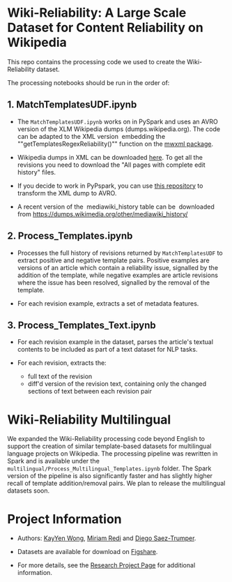 # Wiki-Reliability: A Large Scale Dataset for Content Reliability on Wikipedia
This repo contains the processing code we used to create the Wiki-Reliability dataset.

The processing notebooks should be run in the order of:

## 1. MatchTemplatesUDF.ipynb
* The `MatchTemplatesUDF.ipynb` works on in PySpark and uses an AVRO version of the XLM Wikipedia dumps (dumps.wikipedia.org). The code can be adapted to the XML version  embedding the ""getTemplatesRegexReliability()"" function on the [mwxml package](https://pythonhosted.org/mwxml/). 

* Wikipedia dumps in XML can be downloaded [here](https://dumps.wikimedia.org). To get all the revisions you need to download the "All pages with complete edit history" files.

* If you decide to work in PyPspark, you can use [this repository](https://github.com/wikimedia/analytics-wikihadoop) to transform the XML dump to AVRO.

* A recent version of the  mediawiki_history table can be  downloaded from https://dumps.wikimedia.org/other/mediawiki_history/

## 2. Process_Templates.ipynb
* Processes the full history of revisions returned by `MatchTemplatesUDF` to extract positive and negative template pairs. Positive examples are versions of an article which contain a reliability issue, signalled by the addition of the template, while negative examples are article revisions where the issue has been resolved, signalled by the removal of the template.  

* For each revision example, extracts a set of metadata features.

## 3. Process_Templates_Text.ipynb
* For each revision example in the dataset, parses the article's textual contents to be included as part of a text dataset for NLP tasks.

* For each revision, extracts the:
  - full text of the revision
  - diff'd version of the revision text, containing only the changed sections of text between each revision pair


# Wiki-Reliability Multilingual
We expanded the Wiki-Reliability processing code beyond English to support the creation of similar template-based datasets for multilingual language projects on Wikipedia. The processing pipeline was rewritten in Spark and is available under the `multilingual/Process_Multilingual_Templates.ipynb` folder. The Spark version of the pipeline is also significantly faster and has slightly higher recall of template addition/removal pairs. We plan to release the multilingual datasets soon.


# Project Information
* Authors: [KayYen Wong](https://kay-wong.github.io/), [Miriam Redi](http://www.visionresearchwitch.com/) and [Diego Saez-Trumper](https://meta.wikimedia.org/wiki/User:Diego_(WMF)).

* Datasets are available for download on [Figshare](https://figshare.com/articles/dataset/Wiki-Reliability_A_Large_Scale_Dataset_for_Content_Reliability_on_Wikipedia/14113799).

* For more details, see the [Research Project Page](https://meta.wikimedia.org/wiki/Research:Wiki-Reliability:_A_Large_Scale_Dataset_for_Content_Reliability_on_Wikipedia) for additional information.

